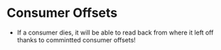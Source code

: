 # Consumer Offsets

* If a consumer dies, it will be able to read back from where it left off thanks to commintted consumer offsets!